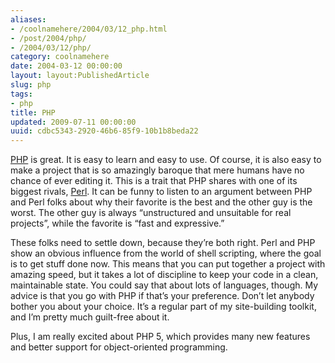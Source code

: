 ```yaml
---
aliases:
- /coolnamehere/2004/03/12_php.html
- /post/2004/php/
- /2004/03/12/php/
category: coolnamehere
date: 2004-03-12 00:00:00
layout: layout:PublishedArticle
slug: php
tags:
- php
title: PHP
updated: 2009-07-11 00:00:00
uuid: cdbc5343-2920-46b6-85f9-10b1b8beda22
---
```


[PHP](http://www.php.net/) is great. It is easy to learn and easy to
use. Of course, it is also easy to make a project that is so amazingly
baroque that mere humans have no chance of ever editing it. This is a
trait that PHP shares with one of its biggest rivals,
[Perl](/tags/perl/). It can be funny to listen to an argument between
PHP and Perl folks about why their favorite is the best and the other
guy is the worst. The other guy is always “unstructured and unsuitable
for real projects”, while the favorite is “fast and expressive.”

These folks need to settle down, because they’re both right. Perl and
PHP show an obvious influence from the world of shell scripting, where
the goal is to get stuff done now. This means that you can put together
a project with amazing speed, but it takes a lot of discipline to keep
your code in a clean, maintainable state. You could say that about lots
of languages, though. My advice is that you go with PHP if that’s your
preference. Don’t let anybody bother you about your choice. It’s a
regular part of my site-building toolkit, and I’m pretty much guilt-free
about it.

Plus, I am really excited about PHP 5, which provides many new features
and better support for object-oriented programming.